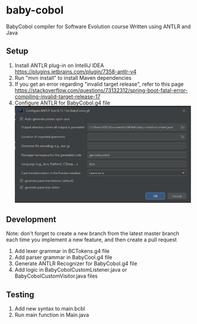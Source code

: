 # baby-cobol
BabyCobol compiler for Software Evolution course
Written using ANTLR and Java

## Setup
1. Install ANTLR plug-in on IntelliJ IDEA https://plugins.jetbrains.com/plugin/7358-antlr-v4
2. Run "mvn install" to install Maven dependencies
3. If you get an error regarding "invalid target release", refer to this page https://stackoverflow.com/questions/73132312/spring-boot-fatal-error-compiling-invalid-target-release-17
4. Configure ANTLR for BabyCobol.g4 file
![Configure ANTLR.png](assets/Configure%20ANTLR.png)

## Development
Note: don't forget to create a new branch from the latest master branch each time you implement a new feature, and then create a pull request
1. Add lexer grammar in BCTokens.g4 file
2. Add parser grammar in BabyCool.g4 file
3. Generate ANTLR Recognizer for BabyCobol.g4 file
4. Add logic in BabyCobolCustomListener.java or BabyCobolCustomVisitor.java files

## Testing
1. Add new syntax to main.bcbl
2. Run main function in Main.java